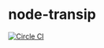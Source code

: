 # node-transip

[![Circle CI](https://circleci.com/gh/DualDev/node-transip.svg?style=svg)](https://circleci.com/gh/DualDev/node-transip)

